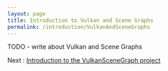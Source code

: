 ```yaml
---
layout: page
title: Introduction to Vulkan and Scene Graphs
permalink: /introduction/VulkanAndSceneGraphs
---
```


TODO - write about Vulkan and Scene Graphs


Next : [Introduction to the VulkanSceneGraph project](VulkanSceneGraphProject.md)
